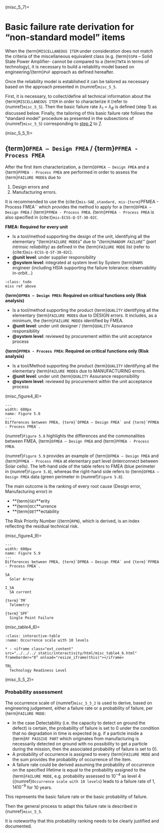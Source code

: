 (misc_5_7)=
# Basic failure rate derivation for “non-standard model” items
When the {term}`MISCELLANEOUS ITEM` under consideration does not match the criteria of the miscellaneous equivalent class (e.g. {term}`SSPA` – Solid State Power Amplifier- cannot be compared to a {term}`TWTA` in terms of technology), it is necessary to build a reliability model based on engineering/{term}`PoF` approach as defined hereafter.

Once the reliability model is established it can be tailored as necessary based on the approach presented in {numref}`misc_5_5`.

First, it is necessary, to collect/define all technical information about the {term}`MISCELLANEOUS ITEM` in order to characterize it (refer to {numref}`misc_5_5`). Then the basic failure rate $\lambda_{1}$ = $\lambda_{B}$ is defined (step 1) as discussed below. Finally, the tailoring of this basic failure rate follows the “standard model” procedure as presented in the subsections of {numref}`misc_5_5`) corresponding to [step 2](misc_step2) to [7](misc_step7).


(misc_5_5_1)=
## {term}`DFMEA – Design FMEA` / {term}`PFMEA - Process FMEA`

After the first item characterization, a {term}`DFMEA – Design FMEA` and a {term}`PFMEA - Process FMEA` are performed in order to assess the {term}`FAILURE MODE`s due to 

1. Design errors and
2. Manufacturing errors.

It is recommended to use the {cite:t}`mis-SAE_standard, mis-{term}`PFMEA - Process FMEA`` which provides the method to apply for a {term}`DFMEA – Design FMEA` / {term}`PFMEA - Process FMEA`. {term}`PFMEA - Process FMEA` is also specified in {cite:t}`mis-ECSS-Q-ST-30-02C`.

**FMEA: Required for every unit**

* Is a tool/method supporting the design of the unit, identifying all the elementary “{term}`FAILURE MODE`s” due to “_{term}`RANDOM FAILURE`” (part intrinsic reliability)_ as defined in the {term}`FAILURE MODE` list (refer to {cite:t}`mis-ECSS-Q-ST-30-02C`). 
* **@unit level**: under supplier responsibility
* **@system level**: integrated at system level by System {term}`RAMS` engineer (including HSIA supporting the failure tolerance: observability in-orbit…)

```{admonition} Todo
:class: todo
miss ref above
```

**{term}`DFMEA – Design FMEA`: Required on critical functions only (Risk analysis)**

* Is a tool/method supporting the product {term}`QUALITY` identifying all the elementary {term}`FAILURE MODE`s due to DESIGN errors. It includes, as a minimum, the {term}`FAILURE MODE`s identified by FMEA.
* **@unit level**: under unit designer / {term}`QUALITY` Assurance responsibility
* **@system level**: reviewed by procurement within the unit acceptance process

**{term}`PFMEA - Process FMEA`: Required on critical functions only (Risk analysis)**

* Is a tool/Method supporting the product {term}`QUALITY` identifying all the elementary {term}`FAILURE MODE`s due to MANUFACTURING errors.
* **@unit level**: under unit {term}`QUALITY` Assurance responsibility
* **@system level**: reviewed by procurement within the unit acceptance process

(misc_figure4_8)=
```{figure} ../../picture/figure4_8.png
---
width: 600px
name: Figure 5.8
---
Differences between FMEA, {term}`DFMEA – Design FMEA` and {term}`PFMEA - Process FMEA`.
```

{numref}`Figure 5.8` highlights the differences and the commonalities between FMEA, {term}`DFMEA – Design FMEA` and {term}`PFMEA - Process FMEA`.

{numref}`Figure 5.9`  provides an example of {term}`DFMEA – Design FMEA` and {term}`PFMEA - Process FMEA` at elementary part level (interconnect between Solar cells). The left-hand side of the table refers to FMEA (blue perimeter in {numref}`Figure 5.8`), whereas the right-hand side refers to {term}`DFMEA – Design FMEA` data (green perimeter in {numref}`Figure 5.8`).

The main outcome is the ranking of every root cause (Design error, Manufacturing error) in

* **{term}`SEV`**erity
* **{term}`OCC`**urrence
* **{term}`DET`**ectability

The Risk Priority Number ({term}`RPN`), which is derived, is an index reflecting the residual technical risk.

(misc_figure4_9)=
```{figure} ../../picture/figure4_10.png
---
width: 600px
name: Figure 5.9
---
Differences between FMEA, {term}`DFMEA – Design FMEA` and {term}`PFMEA - Process FMEA`.
```

```{glossary}
SA
  Solar Array

I_SA
  SA current

{term}`TM`
  Telemetry

{term}`SPF`
  Single Point Failure
```



(misc_table4_6)=
```{list-table} Occurrence scale with 10 levels
:class: interactive-table
:name: Occurrence scale with 10 levels

* - <iframe class="ext_content" src="../../../_static/interactivity/html/misc_table4_6.html" frameborder="0" onload="resize_iframe(this)"></iframe>
```


```{glossary}
TRL
  Technology Readiness Level
```


(misc_5_5_2)=
### Probability assessment

The occurrence scale of {numref}`misc_5_5_2` is used to derive, based on engineering judgement, either a failure rate or a probability of failure, per {term}`FAILURE MODE`:

* In the case Detectability (i.e. the capacity to detect on ground the defect) is certain, the probability of failure is set to 0 under the condition that no degradation in time is expected (e.g.  if a particle inside a {term}`RF PASSIVE PART` which originates from manufacturing is necessarily detected on ground with no possibility to get a particle during the mission, then the associated probability of failure is set to 0).
* A probability of occurrence is assigned to every {term}`FAILURE MODE` and the sum provides the probability of occurrence of the item.
* A failure rate could be derived assuming the probability of occurrence on the specified lifetime is equal to the probability assigned to the {term}`FAILURE MODE`, e.g. probability assessed to $10^{-4}$ as level 4 ({numref}`Occurrence scale with 10 levels`) leads to a failure rate of $1,14 10^{-9}$ for 10 years.


This represents the basic failure rate or the basic probability of failure.

Then the general process to adapt this failure rate is described in {numref}`misc_5_5`.

It is noteworthy that this probability ranking needs to be clearly justified and documented.
